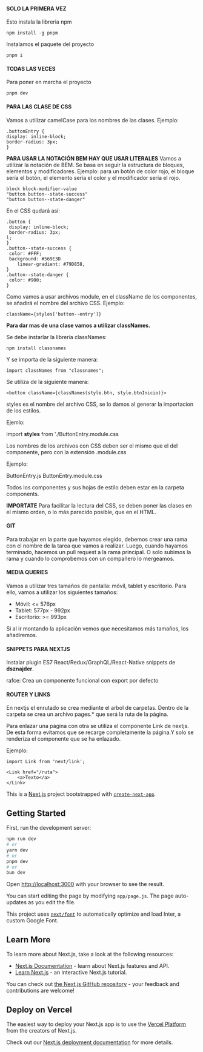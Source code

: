 #### SOLO LA PRIMERA VEZ

Esto instala la libreria npm

~~~
npm install -g pnpm
~~~

Instalamos el paquete del proyecto

~~~
pnpm i
~~~

#### TODAS LAS VECES

Para poner en marcha el proyecto

~~~
pnpm dev
~~~

#### PARA LAS CLASE DE CSS

Vamos a utilizar camelCase para los nombres de las clases. Ejemplo:

~~~
.buttonEntry {
display: inline-block;
border-radius: 3px;
}
~~~

**PARA USAR LA NOTACIÓN BEM HAY QUE USAR LITERALES**
Vamos a utilizar la notación de BEM. Se basa en seguir la estructura de bloques, elementos y modificadores. Ejemplo: para un botón de color rojo, el bloque sería el botón, el elemento sería el color y el modificador sería el rojo.

~~~
block block-modifier-value
"button button--state-success"
"button button--state-danger"
~~~

En el CSS qudará así:

~~~
.button {
 display: inline-block;
 border-radius: 3px;
l;
}
.button--state-success {
 color: #FFF;
 background: #569E3D 
    linear-gradient: #79D858, 
}
.button--state-danger {
 color: #900;
}
~~~

Como vamos a usar archivos module, en el className de los componentes, se añadirá el nombre del archivo CSS. Ejemplo:

~~~
className={styles['button--entry']}
~~~

**Para dar mas de una clase vamos a utilizar classNames.**

Se debe instarlar la libreria classNames:

~~~
npm install classnames
~~~

Y se importa de la siguiente manera:

~~~
import classNames from "classnames";
~~~

Se utiliza de la siguiente manera:

~~~
<button className={classNames(style.btn, style.btnInicio)}>
~~~

styles es el nombre del archivo CSS, se lo damos al generar la importacion de los estilos.

Ejemlo:

import **styles** from './ButtonEntry.module.css

Los nombres de los archivos con CSS deben ser el mismo que el del componente, pero con la extensión .module.css

Ejemplo:

ButtonEntry.js
ButtonEntry.module.css

Todos los componentes y sus hojas de estilo deben estar en la carpeta components.

**IMPORTATE**
Para facilitar la lectura del CSS, se deben poner las clases en el mismo orden, o lo más parecido posible, que en el HTML.

#### GIT

Para trabajar en la parte que hayamos elegido, debemos crear una rama con el nombre de la tarea que vamos a realizar. Luego, cuando hayamos terminado, hacemos un pull request a la rama principal. O solo subimos la rama y cuando lo comprobemos con un compañero lo mergeamos.

#### MEDIA QUERIES

Vamos a utilizar tres tamaños de pantalla: móvil, tablet y escritorio. Para ello, vamos a utilizar los siguientes tamaños:

- Móvil: <= 576px
- Tablet: 577px - 992px
- Escritorio: >= 993px

Si al ir montando la aplicación vemos que necesitamos más tamaños, los añadiremos.

#### SNIPPETS PARA NEXTJS

Instalar plugin ES7 React/Redux/GraphQL/React-Native snippets de **dsznajder**.

rafce: Crea un componente funcional con export por defecto

#### ROUTER Y LINKS

En nextjs el enrutado se crea mediante el arbol de carpetas. Dentro de la carpeta se crea un archivo pages.*
que será la ruta de la página. 

Para enlazar una página con otra se utiliza el componente Link de nextjs. De esta forma evitamos  que se recarge completamente la página.Y solo se renderiza el componente que se ha enlazado.

Ejemplo:

~~~
import Link from 'next/link';

<Link href="/ruta">
    <a>Texto</a>
</Link>
~~~






This is a [Next.js](https://nextjs.org/) project bootstrapped with [`create-next-app`](https://github.com/vercel/next.js/tree/canary/packages/create-next-app).

## Getting Started

First, run the development server:

```bash
npm run dev
# or
yarn dev
# or
pnpm dev
# or
bun dev
```

Open [http://localhost:3000](http://localhost:3000) with your browser to see the result.

You can start editing the page by modifying `app/page.js`. The page auto-updates as you edit the file.

This project uses [`next/font`](https://nextjs.org/docs/basic-features/font-optimization) to automatically optimize and load Inter, a custom Google Font.

## Learn More

To learn more about Next.js, take a look at the following resources:

- [Next.js Documentation](https://nextjs.org/docs) - learn about Next.js features and API.
- [Learn Next.js](https://nextjs.org/learn) - an interactive Next.js tutorial.

You can check out [the Next.js GitHub repository](https://github.com/vercel/next.js/) - your feedback and contributions are welcome!

## Deploy on Vercel

The easiest way to deploy your Next.js app is to use the [Vercel Platform](https://vercel.com/new?utm_medium=default-template&filter=next.js&utm_source=create-next-app&utm_campaign=create-next-app-readme) from the creators of Next.js.

Check out our [Next.js deployment documentation](https://nextjs.org/docs/deployment) for more details.


